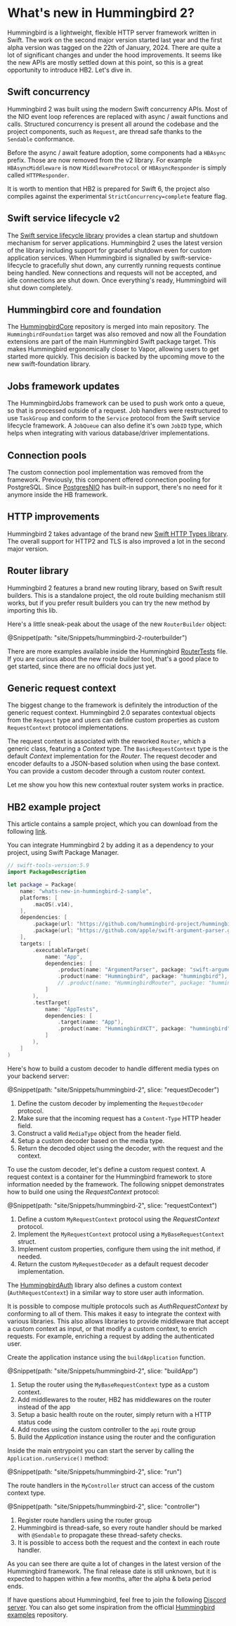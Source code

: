 # What's new in Hummingbird 2?

Hummingbird is a lightweight, flexible HTTP server framework written in Swift. The work on the second major version started last year and the first alpha version was tagged on the 22th of January, 2024. There are quite a lot of significant changes and under the hood improvements. It seems like the new APIs are mostly settled down at this point, so this is a great opportunity to introduce HB2. Let's dive in.

## Swift concurrency

Hummingbird 2 was built using the modern Swift concurrency APIs. Most of the NIO event loop references are replaced with async / await functions and calls. Structured concurrency is present all around the codebase and the project components, such as ``Request``, are thread safe thanks to the ``Sendable`` conformance. 

Before the async / await feature adoption, some components had a `HBAsync` prefix. Those are now removed from the v2 library. For example `HBAsyncMiddleware` is now ``MiddlewareProtocol`` or `HBAsyncResponder` is simply called ``HTTPResponder``.

It is worth to mention that HB2 is prepared for Swift 6, the project also compiles against the experimental `StrictConcurrency=complete` feature flag. 

## Swift service lifecycle v2

The [Swift service lifecycle library](https://github.com/swift-server/swift-service-lifecycle) provides a clean startup and shutdown mechanism for server applications. Hummingbird 2 uses the latest version of the library including support for graceful shutdown even for custom application services. When Hummingbird is signalled by swift-service-lifecycle to gracefully shut down, any currently running requests continue being handled. New connections and requests will not be accepted, and idle connections are shut down. Once everything's ready, Hummingbird will shut down completely.

## Hummingbird core and foundation

The [HummingbirdCore](https://github.com/hummingbird-project/hummingbird-core) repository is merged into main repository. The `HummingbirdFoundation` target was also removed and now all the Foundation extensions are part of the main Hummingbird Swift package target. This makes Hummingbird ergonomically closer to Vapor, allowing users to get started more quickly. This decision is backed by the upcoming move to the new swift-foundation library.

## Jobs framework updates

The HummingbirdJobs framework can be used to push work onto a queue, so that is  processed outside of a request. Job handlers were restructured to use ``TaskGroup`` and conform to the ``Service`` protocol from the Swift service lifecycle framework. A ``JobQueue`` can also define it's own ``JobID`` type, which helps when integrating with various database/driver implementations.

## Connection pools

The custom connection pool implementation was removed from the framework. Previously, this component offered connection pooling for PostgreSQL. Since [PostgresNIO](https://github.com/vapor/postgres-nio) has built-in support, there's no need for it anymore inside the HB framework. 

## HTTP improvements

Hummingbird 2 takes advantage of the brand new [Swift HTTP Types library](https://github.com/apple/swift-http-types). The overall support for HTTP2 and TLS is also improved a lot in the second major version.

## Router library

Hummingbird 2 features a brand new routing library, based on Swift result builders. This is a standalone project, the old route building mechanism still works, but if you prefer result builders you can try the new method by importing this lib.

Here's a little sneak-peak about the usage of the new ``RouterBuilder`` object:

@Snippet(path: "site/Snippets/hummingbird-2-routerbuilder")

There are more examples available inside the Hummingbird [RouterTests](https://github.com/hummingbird-project/hummingbird/blob/2.x.x/Tests/HummingbirdRouterTests/RouterTests.swift) file. If you are curious about the new route builder tool, that's a good place to get started, since there are no official docs just yet.

## Generic request context

The biggest change to the framework is definitely the introduction of the generic request context. Hummingbird 2.0 separates contextual objects from the `Request` type and users can define custom properties as custom `RequestContext` protocol implementations. 

The request context is associated with the reworked ``Router``, which a generic class, featuring a _Context_ type. The `BasicRequestContext` type is the default _Context_ implementation for the _Router_. The request decoder and encoder defaults to a JSON-based solution when using the base context. You can provide a custom decoder through a custom router context.

Let me show you how this new contextual router system works in practice.

## HB2 example project

This article contains a sample project, which you can download from the following [link](https://github.com/swift-on-server/whats-new-in-hummingbird-2-sample).

You can integrate Hummingbird 2 by adding it as a dependency to your project, using Swift Package Manager.

```swift
// swift-tools-version:5.9
import PackageDescription

let package = Package(
    name: "whats-new-in-hummingbird-2-sample",
    platforms: [
        .macOS(.v14),
    ],
    dependencies: [
        .package(url: "https://github.com/hummingbird-project/hummingbird.git", from: "2.0.0-beta.6"),
        .package(url: "https://github.com/apple/swift-argument-parser.git", from: "1.4.0"),
    ],
    targets: [
        .executableTarget(
            name: "App",
            dependencies: [
                .product(name: "ArgumentParser", package: "swift-argument-parser"),
                .product(name: "Hummingbird", package: "hummingbird"),
                // .product(name: "HummingbirdRouter", package: "hummingbird"),
            ]
        ),
        .testTarget(
            name: "AppTests",
            dependencies: [
                .target(name: "App"),
                .product(name: "HummingbirdXCT", package: "hummingbird"),
            ]
        ),
    ]
)
```

Here's how to build a custom decoder to handle different media types on your backend server:

@Snippet(path: "site/Snippets/hummingbird-2", slice: "requestDecoder")

1. Define the custom decoder by implementing the ``RequestDecoder`` protocol.
2. Make sure that the incoming request has a `Content-Type` HTTP header field.
3. Construct a valid ``MediaType`` object from the header field.
4. Setup a custom decoder based on the media type.
5. Return the decoded object using the decoder, with the request and the context.

To use the custom decoder, let's define a custom request context. A request context is a container for the Hummingbird framework to store information needed by the framework. The following snippet demonstrates how to build one using the _RequestContext_ protocol:

@Snippet(path: "site/Snippets/hummingbird-2", slice: "requestContext")

1. Define a custom `MyRequestContext` protocol using the _RequestContext_ protocol.
2. Implement the `MyRequestContext` protocol using a `MyBaseRequestContext` struct.
3. Implement custom properties, configure them using the init method, if needed.
4. Return the custom `MyRequestDecoder` as a default request decoder implementation.

The [HummingbirdAuth](https://github.com/hummingbird-project/hummingbird-auth) library also defines a custom context (``AuthRequestContext``) in a similar way to store user auth information.

It is possible to compose multiple protocols such as _AuthRequestContext_ by conforming to all of them. This makes it easy to integrate the context with various libraries. This also allows libraries to provide middleware that accept a custom context as input, or that modify a custom context, to enrich requests. For example, enriching a request by adding the authenticated user.

Create the application instance using the `buildApplication` function.

@Snippet(path: "site/Snippets/hummingbird-2", slice: "buildApp")

1. Setup the router using the `MyBaseRequestContext` type as a custom context.
2. Add middlewares to the router, HB2 has middlewares on the router instead of the app
3. Setup a basic health route on the router, simply return with a HTTP status code
4. Add routes using the custom controller to the `api` route group
5. Build the _Application_ instance using the router and the configuration

Inside the main entrypoint you can start the server by calling the ``Application.runService()`` method:

@Snippet(path: "site/Snippets/hummingbird-2", slice: "run")

The route handlers in the `MyController` struct can access of the custom context type.

@Snippet(path: "site/Snippets/hummingbird-2", slice: "controller")

1. Register route handlers using the router group
2. Hummingbird is thread-safe, so every route handler should be marked  with `@Sendable` to propagate these thread-safety checks. 
3. It is possible to access both the request and the context in each route handler. 

As you can see there are quite a lot of changes in the latest version of the Hummingbird framework. The final release date is still unknown, but it is expected to happen within a few months, after the alpha & beta period ends. 

If have questions about Hummingbird, feel free to join the following [Discord server](https://discord.gg/fkN7FC7QJk). You can also get some inspiration from the official [Hummingbird examples](https://github.com/hummingbird-project/hummingbird-examples) repository. 

